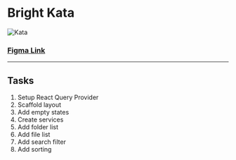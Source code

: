 # Bright Kata


![Kata](https://user-images.githubusercontent.com/3817298/136464902-5ce7a1dc-3c9d-45c2-84c4-72d2a23f83bf.png)

### [Figma Link](https://www.figma.com/file/52sPqkLhATqUVSCSLF6wa8/Untitled?node-id=1%3A2)

----

## Tasks

1. Setup React Query Provider
2. Scaffold layout
3. Add empty states
4. Create services
5. Add folder list
6. Add file list
7. Add search filter
8. Add sorting
